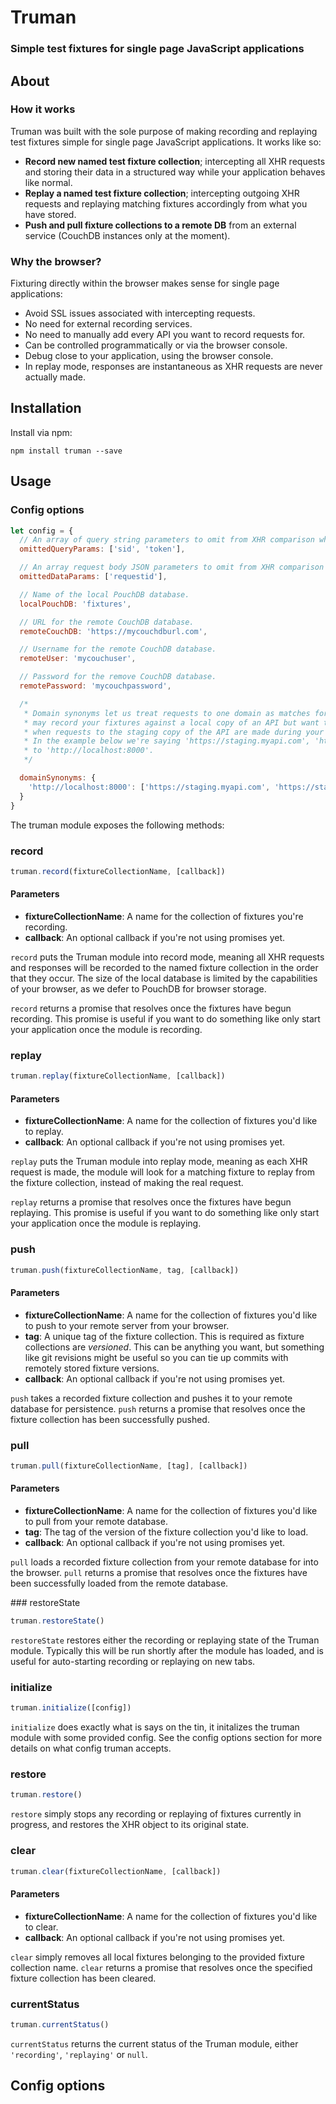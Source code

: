 # Truman

### Simple test fixtures for single page JavaScript applications

## About

### How it works
Truman was built with the sole purpose of making recording and replaying test fixtures simple for single page JavaScript applications. It works like so:

 - **Record new named test fixture collection**; intercepting all XHR requests and storing their data in a structured way while your application behaves like normal.
 - **Replay a named test fixture collection**; intercepting outgoing XHR requests and replaying matching fixtures accordingly from what you have stored.
 - **Push and pull fixture collections to a remote DB** from an external service (CouchDB instances only at the moment).

### Why the browser?
Fixturing directly within the browser makes sense for single page applications:

 - Avoid SSL issues associated with intercepting requests.
 - No need for external recording services.
 - No need to manually add every API you want to record requests for.
 - Can be controlled programmatically or via the browser console.
 - Debug close to your application, using the browser console.
 - In replay mode, responses are instantaneous as XHR requests are never actually made.

## Installation
Install via npm:

```
npm install truman --save
```

## Usage

### Config options

```javascript
let config = {
  // An array of query string parameters to omit from XHR comparison when matching fixtures.
  omittedQueryParams: ['sid', 'token'],

  // An array request body JSON parameters to omit from XHR comparison when matching fixtures.
  omittedDataParams: ['requestid'],

  // Name of the local PouchDB database.
  localPouchDB: 'fixtures',       

  // URL for the remote CouchDB database.
  remoteCouchDB: 'https://mycouchdburl.com',     

  // Username for the remote CouchDB database.
  remoteUser: 'mycouchuser',     

  // Password for the remove CouchDB database.
  remotePassword: 'mycouchpassword',     

  /*
   * Domain synonyms let us treat requests to one domain as matches for requests to another. For example, you
   * may record your fixtures against a local copy of an API but want to make sure those fixtures are replayed
   * when requests to the staging copy of the API are made during your test run. Domain synonyms do just that.
   * In the example below we're saying 'https://staging.myapi.com', 'https://staging2.myapi.com' are synonymous
   * to 'http://localhost:8000'.
   */

  domainSynonyms: {
    'http://localhost:8000': ['https://staging.myapi.com', 'https://staging2.myapi.com']
  }
}
```

The truman module exposes the following methods:

### record
```javascript
truman.record(fixtureCollectionName, [callback])
```
#### Parameters
 - **fixtureCollectionName**: A name for the collection of fixtures you're recording.
 - **callback**: An optional callback if you're not using promises yet.

`record` puts the Truman module into record mode, meaning all XHR requests and responses will be recorded to the named fixture collection in the order that they occur. The size of the local database is limited by the capabilities of your browser, as we defer to PouchDB for browser storage.

`record` returns a promise that resolves once the fixtures have begun recording. This promise is useful if you want to do something like only start your application once the module is recording.

### replay
```javascript
truman.replay(fixtureCollectionName, [callback])
```

#### Parameters
- **fixtureCollectionName**: A name for the collection of fixtures you'd like to replay.
- **callback**: An optional callback if you're not using promises yet.

`replay` puts the Truman module into replay mode, meaning as each XHR request is made, the module will look for a matching fixture to replay from the fixture collection, instead of making the real request.

`replay` returns a promise that resolves once the fixtures have begun replaying. This promise is useful if you want to do something like only start your application once the module is replaying.

### push

```javascript
truman.push(fixtureCollectionName, tag, [callback])
```

#### Parameters
- **fixtureCollectionName**: A name for the collection of fixtures you'd like to push to your remote server from your browser.
- **tag**: A unique tag of the fixture collection. This is required as fixture collections are *versioned*. This can be anything you want, but something like git revisions might be useful so you can tie up commits with remotely stored fixture versions.
- **callback**: An optional callback if you're not using promises yet.

`push` takes a recorded fixture collection and pushes it to your remote database for persistence. `push` returns a promise that resolves once the fixture collection has been successfully pushed.

### pull

```javascript
truman.pull(fixtureCollectionName, [tag], [callback])
```

#### Parameters
- **fixtureCollectionName**: A name for the collection of fixtures you'd like to pull from your remote database.
- **tag**: The tag of the version of the fixture collection you'd like to load.
- **callback**: An optional callback if you're not using promises yet.

`pull` loads a recorded fixture collection from your remote database for into the browser. `pull` returns a promise that resolves once the fixtures have been successfully loaded from the remote database.

### restoreState

```javascript
truman.restoreState()
```

`restoreState` restores either the recording or replaying state of the Truman module. Typically this will be run shortly after the module has loaded, and is useful for auto-starting recording or replaying on new tabs.

### initialize

```javascript
truman.initialize([config])
```

`initialize` does exactly what is says on the tin, it initalizes the truman module with some provided config. See the config options section for more details on what config truman accepts.

### restore

```javascript
truman.restore()
```

`restore` simply stops any recording or replaying of fixtures currently in progress, and restores the XHR object to its original state.


### clear

```javascript
truman.clear(fixtureCollectionName, [callback])
```
#### Parameters
- **fixtureCollectionName**: A name for the collection of fixtures you'd like to clear.
- **callback**: An optional callback if you're not using promises yet.

`clear` simply removes all local fixtures belonging to the provided fixture collection name. `clear` returns a promise that resolves once the specified fixture collection has been cleared.


### currentStatus

```javascript
truman.currentStatus()
```

`currentStatus` returns the current status of the Truman module, either `'recording'`, `'replaying'` or `null`.

## Config options
